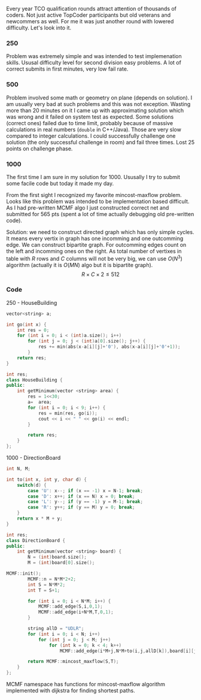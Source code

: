 Every year TCO qualification rounds attract attention of thousands of coders. Not just active TopCoder participants but old veterans and newcommers as well. For me it was just another round with lowered difficulty. Let's look into it.

### 250

Problem was extremely simple and was intended to test implemenation skills. Ususal difficulty level for second division easy problems. A lot of correct submits in first minutes, very low fail rate.

### 500

Problem involved some math or geometry on plane (depends on solution). I am usually very bad at such problems and this was not exception. Wasting more than 20 minutes on it I came up with approximating solution which was wrong and it failed on system test as expected. Some solutions (correct ones) failed due to time limit, probably because of massive calculations in real numbers (`double` in C++/Java). Those are very slow compared to integer calculations. I could successfully challenge one solution (the only successful challenge in room) and fail three times. Lost 25 points on challenge phase.

### 1000

The first time I am sure in my solution for 1000. Ususally I try to submit some facile code but today it made my day.

From the first sight I recognized my favorite mincost-maxflow problem. Looks like this problem was intended to be implementation based difficult. As I had pre-written MCMF algo I just constructed correct net and submitted for 565 pts (spent a lot of time actually debugging old pre-written code).

Solution: we need to construct directed graph which has only simple cycles. It means every vertix in graph has one incomming and one outcomming edge. We can construct bipartite graph. For outcomming edges count on the left and incomming ones on the right. As total number of vertixes in table with $R$ rows and $C$ columns will not be very big, we can use $O(N^3)$ algorithm (actually it is $O(MN)$ algo but it is bipartite graph). $$R \times C \times 2 \le 512$$

### Code

250 - HouseBuilding

```cpp
vector<string> a;

int go(int x) {
	int res = 0;
	for (int i = 0; i < (int)a.size(); i++)
		for (int j = 0; j < (int)a[0].size(); j++) {
			res += min(abs(x-a[i][j]+'0'), abs(x-a[i][j]+'0'+1));
		}
	return res;
}

int res;
class HouseBuilding {
public:
	int getMinimum(vector <string> area) {
		res = 1<<30;
		a=  area;
		for (int i = 0; i < 9; i++) {
			res = min(res, go(i));
			cout << i << " " << go(i) << endl;
		}

		return res;
	}
};
```

1000 - DirectionBoard

```cpp
int N, M;

int to(int x, int y, char d) {
	switch(d) {
		case 'U': x--; if (x == -1) x = N-1; break;
		case 'D': x++; if (x == N) x = 0; break;
		case 'L': y--; if (y == -1) y = M-1; break;
		case 'R': y++; if (y == M) y = 0; break;
	}
	return x * M + y;
}

int res;
class DirectionBoard {
public:
	int getMinimum(vector <string> board) {
		N = (int)board.size();
		M = (int)board[0].size();

MCMF::init();
		MCMF::n = N*M*2+2;
		int S = N*M*2;
		int T = S+1;

		for (int i = 0; i < N*M; i++) {
			MCMF::add_edge(S,i,0,1);
			MCMF::add_edge(i+N*M,T,0,1);
		}

		string allD = "UDLR";
		for (int i = 0; i < N; i++)
			for (int j = 0; j < M; j++)
				for (int k = 0; k < 4; k++)
					MCMF::add_edge(i*M+j,N*M+to(i,j,allD[k]),board[i][j] != allD[k],1);

		return MCMF::mincost_maxflow(S,T);
	}
};
```

MCMF namespace has functions for mincost-maxflow algorithm implemented with dijkstra for finding shortest paths.
